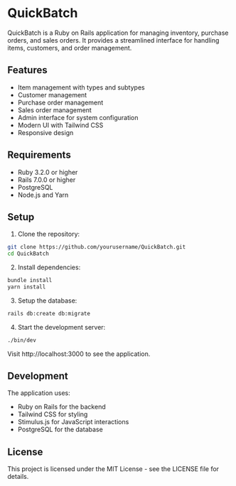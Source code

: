 # QuickBatch

QuickBatch is a Ruby on Rails application for managing inventory, purchase orders, and sales orders. It provides a streamlined interface for handling items, customers, and order management.

## Features

- Item management with types and subtypes
- Customer management
- Purchase order management
- Sales order management
- Admin interface for system configuration
- Modern UI with Tailwind CSS
- Responsive design

## Requirements

- Ruby 3.2.0 or higher
- Rails 7.0.0 or higher
- PostgreSQL
- Node.js and Yarn

## Setup

1. Clone the repository:
```bash
git clone https://github.com/yourusername/QuickBatch.git
cd QuickBatch
```

2. Install dependencies:
```bash
bundle install
yarn install
```

3. Setup the database:
```bash
rails db:create db:migrate
```

4. Start the development server:
```bash
./bin/dev
```

Visit http://localhost:3000 to see the application.

## Development

The application uses:
- Ruby on Rails for the backend
- Tailwind CSS for styling
- Stimulus.js for JavaScript interactions
- PostgreSQL for the database

## License

This project is licensed under the MIT License - see the LICENSE file for details.
